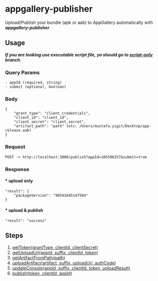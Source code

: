 # appgallery-publisher
Upload/Publish your bundle (apk or aab) to AppGallery automatically with ***appgallery-publisher***

## Usage
***If you are looking use executable script file, yo should go to [script-only](https://github.com/mustafayigitt/appgallery-publisher/tree/script-only) branch.***

### Query Params
    - appId (required, string)
    - submit (optional, boolean)

### Body
    {
        "grant_type": "client_credentials",
        "client_id": "client_id",
        "client_secret": "client_secret",
        "artifact_path": "path" (etc: /Users/mustafa.yigit/Desktop/app-release.aab)
    }

### Request
    POST -> http://localhost:3000/publish?appId=105596257&submit=true

### Response
#### * upload only
    "result": {
        "packageVersion": "98591645147584"
    }
    
#### * upload & publish
    "result": "success"

## Steps
  1. [getToken(grantType, clientId, clientSecret)](https://github.com/mustafayigitt/appgallery-publisher/blob/6662fc061230c9283babddbb8bc61ca5403533dc/Publisher.js#L5)
  2. [getUploadUrl(appId, suffix, clientId, token)](https://github.com/mustafayigitt/appgallery-publisher/blob/6662fc061230c9283babddbb8bc61ca5403533dc/Publisher.js#L23)
  3. [getArtifactFromPath(path)](https://github.com/mustafayigitt/appgallery-publisher/blob/6662fc061230c9283babddbb8bc61ca5403533dc/Publisher.js#L43)
  4. [uploadArtifact(artifact, suffix, uploadUrl, authCode)](https://github.com/mustafayigitt/appgallery-publisher/blob/6662fc061230c9283babddbb8bc61ca5403533dc/Publisher.js#L54)
  5. [updateConsole(appId, suffix, clientId, token, uploadResult)](https://github.com/mustafayigitt/appgallery-publisher/blob/6662fc061230c9283babddbb8bc61ca5403533dc/Publisher.js#L81)
  6. [publish(token, clientId, appId)](https://github.com/mustafayigitt/appgallery-publisher/blob/6662fc061230c9283babddbb8bc61ca5403533dc/Publisher.js#L108)
  

